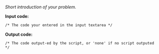*Short introduction of your problem.*

__Input code:__
```vb
/* The code your entered in the input textarea */
```

__Output code:__
```arduino
/* The code output-ed by the script, or 'none' if no script outputed */
```
